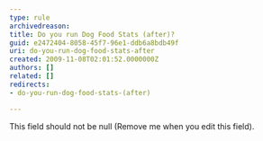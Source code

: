 ```yaml
---
type: rule
archivedreason: 
title: Do you run Dog Food Stats (after)?
guid: e2472404-8058-45f7-96e1-ddb6a8bdb49f
uri: do-you-run-dog-food-stats-after
created: 2009-11-08T02:01:52.0000000Z
authors: []
related: []
redirects:
- do-you-run-dog-food-stats-(after)

---
```



This field should not be null (Remove me when you edit this field).
<br><excerpt class='endintro'></excerpt><br>



